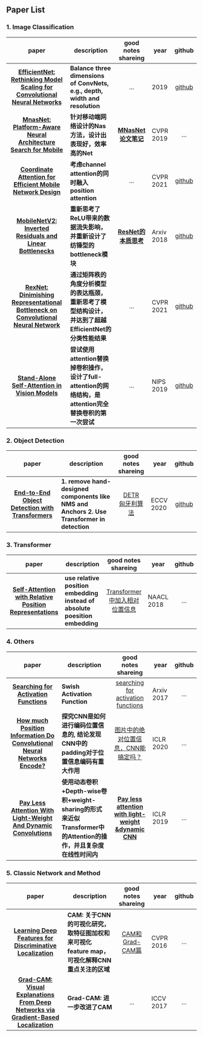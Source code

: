## Paper List

### 1. Image Classification

|                            paper                             | description                                                  |                     good notes shareing                      | year      |                           github                            |
| :----------------------------------------------------------: | ------------------------------------------------------------ | :----------------------------------------------------------: | --------- | :---------------------------------------------------------: |
| [__EfficientNet: Rethinking Model Scaling for Convolutional Neural Networks__](https://arxiv.org/abs/1905.11946) | __Balance three dimensions of ConvNets, e.g.,  depth, width and resolution__ |                             ...                              | 2019      | [github](https://github.com/lukemelas/EfficientNet-PyTorch) |
| [__MnasNet: Platform-Aware Neural Architecture Search for Mobile__](https://openaccess.thecvf.com/content_CVPR_2019/papers/Tan_MnasNet_Platform-Aware_Neural_Architecture_Search_for_Mobile_CVPR_2019_paper.pdf) | __针对移动端网络设计的Nas方法，设计出表现好，效率高的Net__   | [__MNasNet论文笔记__](https://zhuanlan.zhihu.com/p/103802311) | CVPR 2019 |                            ...                                 |
| [__Coordinate Attention for Efficient Mobile Network Design__](https://arxiv.org/abs/2103.02907) | __考虑channel attention的同时融入position attention__            |                                   ...                           | CVPR 2021 |  [github](https://github.com/Andrew-Qibin/CoordAttention)   |
| [__MobileNetV2: Inverted Residuals and Linear Bottlenecks__](https://arxiv.org/abs/1801.04381) | __重新思考了ReLU带来的数据流失影响，并重新设计了纺锤型的bottleneck模块__            |           [__ResNet的本质思考__](https://zhuanlan.zhihu.com/p/60668529)   | Arxiv 2018 |  [github](https://github.com/tonylins/pytorch-mobilenet-v2)   |
| [__RexNet: Dinimishing Representational Bottleneck on Convolutional Neural Network__](https://arxiv.org/abs/2007.00992) | __通过矩阵秩的角度分析模型的表达瓶颈，重新思考了模型结构设计，并达到了超越EfficientNet的分类性能结果__            |           ...   | CVPR 2021 |  [github](https://github.com/clovaai/rexnet)   |
| [__Stand-Alone Self-Attention in Vision Models__](https://arxiv.org/abs/1906.05909) | __尝试使用attention替换掉卷积操作，设计了full-attention的网络结构，是attention完全替换卷积的第一次尝试__            |           ...   | NIPS 2019 |  [github](https://github.com/leaderj1001/Stand-Alone-Self-Attention)   |


### 2. Object Detection
|                            paper                             | description                                                  |                     good notes shareing                      | year      |                           github                            |
| :----------------------------------------------------------: | ------------------------------------------------------------ | :----------------------------------------------------------: | --------- | :---------------------------------------------------------: |
| [__End-to-End Object Detection with Transformers__](https://arxiv.org/abs/2005.12872) | __1. remove hand-designed components like NMS and Anchors  2. Use Transformer in detection__ |[DETR](https://xmuxg.xmu.edu.cn/xmu/app/214) <br> [匈牙利算法](https://zhuanlan.zhihu.com/p/96229700)| ECCV 2020| [github](https://github.com/facebookresearch/detr) |

### 3. Transformer
|                            paper                             | description                                                  |                     good notes shareing                      | year      |                           github                            |
| :----------------------------------------------------------: | ------------------------------------------------------------ | :----------------------------------------------------------: | --------- | :---------------------------------------------------------: |
| [__Self-Attention with Relative Position Representations__](https://arxiv.org/abs/1803.02155) | __use relative position embedding instead of absolute poesition embedding__ |[Transformer中加入相对位置信息](https://www.cnblogs.com/d0main/p/10453903.html)| NAACL 2018| ... |

### 4. Others
|                            paper                             | description                                                  |                     good notes shareing                      | year      |                           github                            |
| :----------------------------------------------------------: | ------------------------------------------------------------ | :----------------------------------------------------------: | --------- | :---------------------------------------------------------: |
| [__Searching for Activation Functions__](https://arxiv.org/abs/1710.05941) | __Swish Activation Function__ |[searching for activation functions](https://medium.com/@chia.sheng.chen/6-searching-for-activation-functions-14a3f89b5351)| Arxiv 2017 | ... |
| [__How much Position Information Do Convolutional Neural Networks Encode?__](https://openreview.net/forum?id=rJeB36NKvB) | __探究CNN是如何进行编码位置信息的, 结论发现CNN中的padding对于位置信息编码有重大作用__ |[图片中的绝对位置信息，CNN能搞定吗？](https://zhuanlan.zhihu.com/p/114713444)| ICLR 2020 | ... |
| [__Pay Less Attention With Light-Weight And Dynamic Convolutions__](https://openreview.net/pdf?id=SkVhlh09tX)|__使用动态卷积+Depth-wise卷积+weight-sharing的形式来近似Transformer中的Attention的操作，并且复杂度在线性时间内__|[__Pay less attention with light-weight &dynamic CNN__](https://zhuanlan.zhihu.com/p/60482693)| ICLR 2019 | ... |

### 5. Classic Network and Method
|paper|description|good notes shareing| year | github |
| :---: | --- | :---: | --- | :---: |
| [__Learning Deep Features for Discriminative Localization__](https://www.cv-foundation.org/openaccess/content_cvpr_2016/html/Zhou_Learning_Deep_Features_CVPR_2016_paper.html) | __CAM: 关于CNN的可视化研究，取特征图加权和来可视化feature map，可视化解释CNN重点关注的区域__|[CAM和Grad-CAM篇](https://bindog.github.io/blog/2018/02/10/model-explanation/)|CVPR 2016| ... |
| [__Grad-CAM: Visual Explanations From Deep Networks via Gradient-Based Localization__](https://openaccess.thecvf.com/content_iccv_2017/html/Selvaraju_Grad-CAM_Visual_Explanations_ICCV_2017_paper.html) | __Grad-CAM: 进一步改进了CAM__| ... |ICCV 2017| ... |



